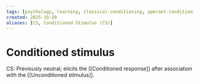```yaml
---
tags: [psychology, learning, classical-conditioning, operant-conditioning, observational-learning, cognition]
created: 2025-10-20
aliases: [CS, Conditioned Stimulus (CS)]
---
```

# Conditioned stimulus

CS: Previously neutral; elicits the [[Conditioned response]] after association with the [[Unconditioned stimulus]].
